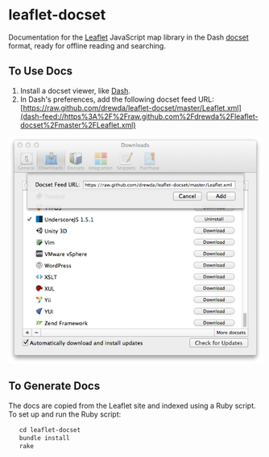 leaflet-docset
==============

Documentation for the [Leaflet](http://leafletjs.com/) JavaScript map library in the Dash [docset](http://kapeli.com/docsets) format, ready for offline reading and searching.

To Use Docs
-----------
1.  Install a docset viewer, like [Dash](http://kapeli.com/dash).
2.  In Dash's preferences, add the following docset feed URL: [https://raw.github.com/drewda/leaflet-docset/master/Leaflet.xml](dash-feed://https%3A%2F%2Fraw.github.com%2Fdrewda%2Fleaflet-docset%2Fmaster%2FLeaflet.xml)

![image](add-docset-feed-url-screenshot.png)

To Generate Docs
----------------
The docs are copied from the Leaflet site and indexed using a Ruby script. To set up and run the Ruby script:

````   
   cd leaflet-docset
   bundle install
   rake
   
````
   